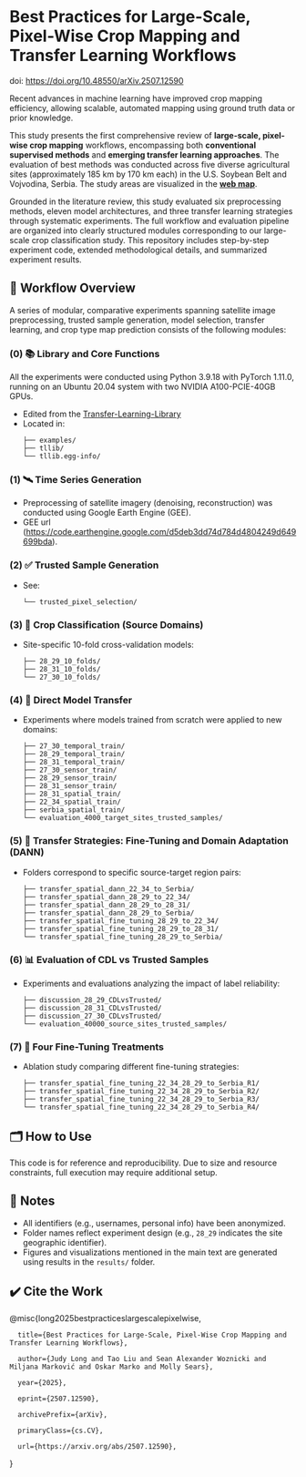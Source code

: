 # Best Practices for Large-Scale, Pixel-Wise Crop Mapping and Transfer Learning Workflows

doi: https://doi.org/10.48550/arXiv.2507.12590

Recent advances in machine learning have improved crop mapping efficiency, allowing scalable, automated mapping using ground truth data or prior knowledge. 

This study presents the first comprehensive review of **large-scale, pixel-wise crop mapping** workflows, encompassing both **conventional supervised methods** and **emerging transfer learning approaches**. The evaluation of best methods was conducted across five diverse agricultural sites (approximately 185 km by 170 km each) in the U.S. Soybean Belt and Vojvodina, Serbia. The study areas are visualized in the **[web map](https://judyjuezhulong.github.io/Best-Practices-for-Large-Scale-Pixel-Wise-Crop-Mapping-and-Transfer-Learning-Workflows/)**. 

Grounded in the literature review, this study evaluated six preprocessing methods, eleven model architectures, and three transfer learning strategies through systematic experiments. The full workflow and evaluation pipeline are organized into clearly structured modules corresponding to our large-scale crop classification study. This repository includes step-by-step experiment code, extended methodological details, and summarized experiment results. 

## 🔁 Workflow Overview

A series of modular, comparative experiments spanning satellite image preprocessing, trusted sample generation, model selection, transfer learning, and crop type map prediction consists of the following modules:

### (0) 📚 Library and Core Functions
All the experiments were conducted using Python 3.9.18 with PyTorch 1.11.0, running on an Ubuntu 20.04 system with two NVIDIA A100-PCIE-40GB GPUs.
- Edited from the [Transfer-Learning-Library](https://github.com/thuml/Transfer-Learning-Library.git)
- Located in:
  ```
  ├── examples/
  ├── tllib/
  └── tllib.egg-info/
  ```

### (1) 🛰️ Time Series Generation
- Preprocessing of satellite imagery (denoising, reconstruction) was conducted using Google Earth Engine (GEE).
- GEE url (https://code.earthengine.google.com/d5deb3dd74d784d4804249d649699bda).

### (2) ✅ Trusted Sample Generation
- See:
  ```
  └── trusted_pixel_selection/
  ```

### (3) 🌾 Crop Classification (Source Domains)
- Site-specific 10-fold cross-validation models:
  ```
  ├── 28_29_10_folds/
  ├── 28_31_10_folds/
  └── 27_30_10_folds/
  ```

### (4) 🔄 Direct Model Transfer
- Experiments where models trained from scratch were applied to new domains:
  ```
  ├── 27_30_temporal_train/
  ├── 28_29_temporal_train/
  ├── 28_31_temporal_train/
  ├── 27_30_sensor_train/
  ├── 28_29_sensor_train/
  ├── 28_31_sensor_train/
  ├── 28_31_spatial_train/
  ├── 22_34_spatial_train/
  ├── serbia_spatial_train/
  └── evaluation_4000_target_sites_trusted_samples/
  ```

### (5) 🔁 Transfer Strategies: Fine-Tuning and Domain Adaptation (DANN)
- Folders correspond to specific source-target region pairs:
  ```
  ├── transfer_spatial_dann_22_34_to_Serbia/
  ├── transfer_spatial_dann_28_29_to_22_34/
  ├── transfer_spatial_dann_28_29_to_28_31/
  ├── transfer_spatial_dann_28_29_to_Serbia/
  ├── transfer_spatial_fine_tuning_28_29_to_22_34/
  ├── transfer_spatial_fine_tuning_28_29_to_28_31/
  └── transfer_spatial_fine_tuning_28_29_to_Serbia/
  ```

### (6) 📊 Evaluation of CDL vs Trusted Samples
- Experiments and evaluations analyzing the impact of label reliability:
  ```
  ├── discussion_28_29_CDLvsTrusted/
  ├── discussion_28_31_CDLvsTrusted/
  ├── discussion_27_30_CDLvsTrusted/
  └── evaluation_40000_source_sites_trusted_samples/
  ```

### (7) 🔬 Four Fine-Tuning Treatments
- Ablation study comparing different fine-tuning strategies:
  ```
  ├── transfer_spatial_fine_tuning_22_34_28_29_to_Serbia_R1/
  ├── transfer_spatial_fine_tuning_22_34_28_29_to_Serbia_R2/
  ├── transfer_spatial_fine_tuning_22_34_28_29_to_Serbia_R3/
  └── transfer_spatial_fine_tuning_22_34_28_29_to_Serbia_R4/
  ```

## 🗂️ How to Use

This code is for reference and reproducibility. Due to size and resource constraints, full execution may require additional setup.

## 🛑 Notes

- All identifiers (e.g., usernames, personal info) have been anonymized.
- Folder names reflect experiment design (e.g., `28_29` indicates the site geographic identifier).
- Figures and visualizations mentioned in the main text are generated using results in the `results/` folder.

## ✔️ Cite the Work

@misc{long2025bestpracticeslargescalepixelwise,

      title={Best Practices for Large-Scale, Pixel-Wise Crop Mapping and Transfer Learning Workflows}, 
      
      author={Judy Long and Tao Liu and Sean Alexander Woznicki and Miljana Marković and Oskar Marko and Molly Sears},
      
      year={2025},
      
      eprint={2507.12590},
      
      archivePrefix={arXiv},
      
      primaryClass={cs.CV},
      
      url={https://arxiv.org/abs/2507.12590}, 
      
}
